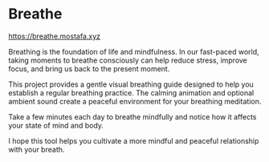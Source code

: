 # Breathe

https://breathe.mostafa.xyz

Breathing is the foundation of life and mindfulness. In our fast-paced world, taking moments to breathe consciously can help reduce stress, improve focus, and bring us back to the present moment.

This project provides a gentle visual breathing guide designed to help you establish a regular breathing practice. The calming animation and optional ambient sound create a peaceful environment for your breathing meditation.

Take a few minutes each day to breathe mindfully and notice how it affects your state of mind and body.

I hope this tool helps you cultivate a more mindful and peaceful relationship with your breath.
